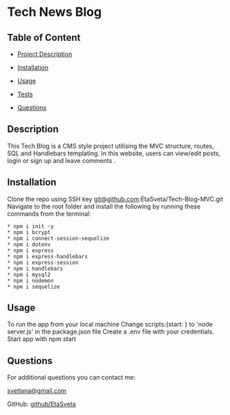 
  # Tech News Blog

  

  ## Table of Content
  - [Project Description](#description)
  - [Installation](#installation)
  - [Usage](#usage)
  
  - [Tests](#tests)
  - [Questions](#questions)

  ## Description
  This Tech Blog is a CMS style project utilising the MVC structure, routes, SQL and Handlebars templating. In this website, users can view/edit posts, login or sign up and leave comments .

  ## Installation
  Clone the repo using SSH key git@github.com:EtaSveta/Tech-Blog-MVC.git
  Navigate to the root folder and install the following by running these commands from the  terminal: 

    * npm i init -y
    * npm i bcrypt
    * npm i connect-session-sequelize
    * npm i dotenv
    * npm i express
    * npm i express-handlebars
    * npm i express-session
    * npm i handlebars
    * npm i mysql2
    * npm i nodemon
    * npm i sequelize

  
  ## Usage
  To run the app from your local machine
  Change scripts:{start: } to 'node server.js' in the package.json file 
  Create a .env file with your credentials.
  Start app with npm start 

  
  ## Questions
  For additional questions you can contact me:

  svetlana@gmail.com

  GitHub: [github/EtaSveta](http://github.com/EtaSveta)

